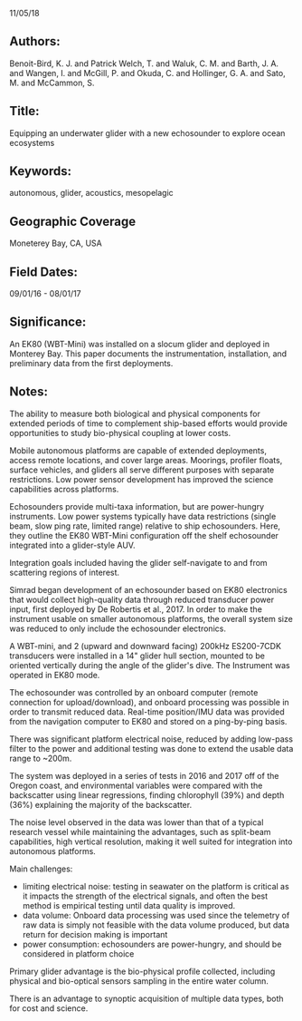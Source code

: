 11/05/18
## Authors:
Benoit-Bird, K. J. and Patrick Welch, T. and Waluk, C. M. and Barth, J. A. and Wangen, I. and McGill, P. and Okuda, C. and Hollinger, G. A. and Sato, M. and McCammon, S.
## Title:
Equipping an underwater glider with a new echosounder to explore ocean ecosystems
## Keywords:
autonomous, glider, acoustics, mesopelagic
## Geographic Coverage
Moneterey Bay, CA, USA
## Field Dates:
09/01/16 - 08/01/17
## Significance:
An EK80 (WBT-Mini) was installed on a slocum glider and deployed in Monterey Bay.  This paper documents the instrumentation, installation, and preliminary data from the first deployments.

## Notes:
The ability to measure both biological and physical components for extended periods of time to complement ship-based efforts would provide opportunities to study bio-physical coupling at lower costs.

Mobile autonomous platforms are capable of extended deployments, access remote locations, and cover large areas.  Moorings, profiler floats, surface vehicles, and gliders all serve different purposes with separate restrictions.  Low power sensor development has improved the science capabilities across platforms.

Echosounders provide multi-taxa information, but are power-hungry instruments.  Low power systems typically have data restrictions (single beam, slow ping rate, limited range) relative to ship echosounders.  Here, they outline the EK80 WBT-Mini configuration off the shelf echosounder integrated into a glider-style AUV.

Integration goals included having the glider self-navigate to and from scattering regions of interest.

Simrad began development of an echosounder  based on EK80 electronics that would collect high-quality data through reduced transducer power input, first deployed by De Robertis et al., 2017.  In order to make the instrument usable on smaller autonomous platforms, the overall system size was reduced to only include the echosounder electronics.

A WBT-mini, and 2 (upward and downward facing) 200kHz ES200-7CDK transducers were installed in a 14" glider hull section, mounted to be oriented vertically during the angle of the glider's dive.  The Instrument was operated in EK80 mode.

The echosounder was controlled by an onboard computer (remote connection for upload/download), and onboard processing was possible in order to transmit reduced data.  Real-time position/IMU data was provided from the navigation computer to EK80 and stored on a ping-by-ping basis.

There was significant platform electrical noise, reduced by adding low-pass filter to the power and additional testing was done to extend the usable data range to ~200m.

The system was deployed in a series of tests in 2016 and 2017 off of the Oregon coast, and environmental variables were compared with the backscatter using linear regressions, finding chlorophyll (39%) and depth (36%) explaining the majority of the backscatter.

The noise level observed in the data was lower than that of a typical research vessel while maintaining the advantages, such as split-beam capabilities, high vertical resolution, making it well suited for integration into autonomous platforms.

Main challenges:
- limiting electrical noise: testing in seawater on the platform is critical as it impacts the strength of the electrical signals, and often the best method is empirical testing until data quality is improved.
- data volume: Onboard data processing was used since the telemetry of raw data is simply not feasible with the data volume produced, but data return for decision making is important
- power consumption: echosounders are power-hungry, and should be considered in platform choice

Primary glider advantage is the bio-physical profile collected, including physical and bio-optical sensors sampling in the entire water column.

There is an advantage to synoptic acquisition of multiple data types, both for cost and science.
